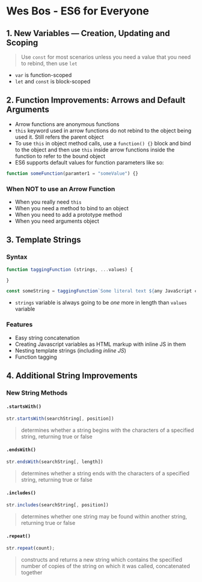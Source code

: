 # Wes Bos - ES6 for Everyone

## 1. New Variables — Creation, Updating and Scoping

> Use `const` for most scenarios unless you need a value that you need to rebind, then use `let`

- `var` is function-scoped
- `let` and `const` is block-scoped

## 2. Function Improvements: Arrows and Default Arguments

- Arrow functions are anonymous functions
- `this` keyword used in arrow functions do not rebind to the object being used it. Still refers the parent object
- To use `this` in object method calls, use a `function() {}` block and bind to the object and then use `this` inside arrow functions inside the function to refer to the bound object
- ES6 supports default values for function parameters like so:

```javascript
function someFunction(paramter1 = "someValue") {}
```

### When NOT to use an Arrow Function

- When you really need `this`
- When you need a method to bind to an object
- When you need to add a prototype method
- When you need arguments object

## 3. Template Strings

### Syntax

```javascript
function taggingFunction (strings, ...values) {

}

const someString = taggingFunction`Some literal text ${any JavaScript code} some more literal text${other JavaScript code}`;
```

- `strings` variable is always going to be _one_ more in length than `values` variable

### Features

- Easy string concatenation
- Creating Javascript variables as HTML markup with inline JS in them
- Nesting template strings (including _inline JS_)
- Function tagging

## 4. Additional String Improvements

### New String Methods

#### `.startsWith()`

```javascript
str.startsWith(searchString[, position])
```

> determines whether a string begins with the characters of a specified string, returning true or false

#### `.endsWith()`

```javascript
str.endsWith(searchString[, length])
```

> determines whether a string ends with the characters of a specified string, returning true or false

#### `.includes()`

```javascript
str.includes(searchString[, position])
```

> determines whether one string may be found within another string, returning true or false

#### `.repeat()`

```javascript
str.repeat(count);
```

> constructs and returns a new string which contains the specified number of copies of the string on which it was called, concatenated together
